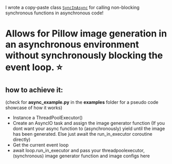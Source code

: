 I wrote a copy-paste class [`SyncInAsync`](https://github.com/PogoDigitalism/SyncInAsync) for calling non-blocking synchronous functions in asynchronous code!

# Allows for Pillow image generation in an asynchronous environment without synchronously blocking the event loop. ⭐


## how to achieve it:
(check for **async_example.py** in the **examples** folder for a pseudo code showcase of how it works)

- Instance a ThreadPoolExecutor()
- Create an AsyncIO task and assign the image generator function (If you dont want your async function to (asynchronously) yield until the image has been generated. Else just await the run_in_executor coroutine directly)
- Get the current event loop
- await loop.run_in_executor and pass your threadpoolexecutor, (synchronous) image generator function and image configs here

